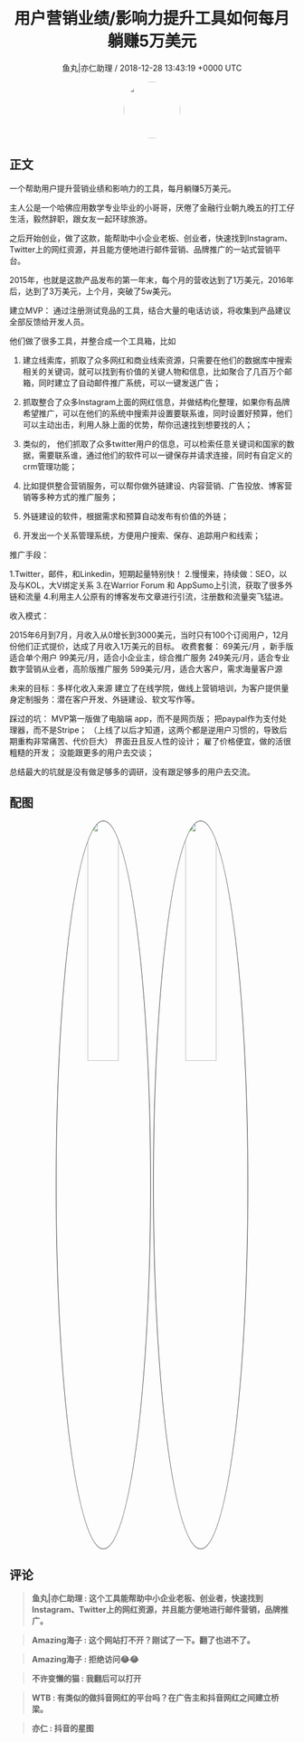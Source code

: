 <h1 align="center">用户营销业绩/影响力提升工具如何每月躺赚5万美元</h1>
<p align="center">
    <a>鱼丸|亦仁助理 / 2018-12-28 13:43:19 &#43;0000 UTC</a>
</p>

<div align="center">
    <img src="https://images.zsxq.com/FtTHJfWYtR2To4jzwGiUQdhHaRRa?e=1590940799&amp;token=kIxbL07-8jAj8w1n4s9zv64FuZZNEATmlU_Vm6zD:AMY_BShrw-7TP6Fmqq7D-Deyytw=" width="100" height="100" style="border:1px solid;border-radius:50%; color:#ffffff"/>
</div>

## 正文

<div>
 
一个帮助用户提升营销业绩和影响力的工具，每月躺赚5万美元。

主人公是一个哈佛应用数学专业毕业的小哥哥，厌倦了金融行业朝九晚五的打工仔生活，毅然辞职，跟女友一起环球旅游。

之后开始创业，做了这款，能帮助中小企业老板、创业者，快速找到Instagram、Twitter上的网红资源，并且能方便地进行邮件营销、品牌推广的一站式营销平台。

 2015年，也就是这款产品发布的第一年末，每个月的营收达到了1万美元，2016年后，达到了3万美元，上个月，突破了5w美元。

建立MVP：
通过注册测试竞品的工具，结合大量的电话访谈，将收集到产品建议全部反馈给开发人员。

他们做了很多工具，并整合成一个工具箱，比如
1. 建立线索库，抓取了众多网红和商业线索资源，只需要在他们的数据库中搜索相关的关键词，就可以找到有价值的关键人物和信息，比如聚合了几百万个邮箱，同时建立了自动邮件推广系统，可以一键发送广告；

2. 抓取整合了众多Instagram上面的网红信息，并做结构化整理，如果你有品牌希望推广，可以在他们的系统中搜索并设置要联系谁，同时设置好预算，他们可以主动出击，利用人脉上面的优势，帮你迅速找到想要找的人；

3. 类似的， 他们抓取了众多twitter用户的信息，可以检索任意关键词和国家的数据，需要联系谁，通过他们的软件可以一键保存并请求连接，同时有自定义的crm管理功能；

4. 比如提供整合营销服务，可以帮你做外链建设、内容营销、广告投放、博客营销等多种方式的推广服务；

5. 外链建设的软件，根据需求和预算自动发布有价值的外链；

6. 开发出一个关系管理系统，方便用户搜索、保存、追踪用户和线索；

推广手段：

1.Twitter，邮件，和Linkedin，短期起量特别快！
2.慢慢来，持续做：SEO，以及与KOL，大V绑定关系
3.在Warrior Forum 和 AppSumo上引流，获取了很多外链和流量
4.利用主人公原有的博客发布文章进行引流，注册数和流量突飞猛进。

收入模式：

2015年6月到7月，月收入从0增长到3000美元，当时只有100个订阅用户，12月份他们正式提价，达成了月收入1万美元的目标。
收费套餐：
69美元/月 ，新手版适合单个用户
99美元/月，适合小企业主，综合推广服务
249美元/月，适合专业数字营销从业者，高阶版推广服务
599美元/月，适合大客户，需求海量客户源

未来的目标：多样化收入来源
建立了在线学院，做线上营销培训，为客户提供量身定制服务：潜在客户开发、外链建设、软文写作等。

踩过的坑：
MVP第一版做了电脑端 app，而不是网页版；
把paypal作为支付处理器，而不是Stripe；
（上线了以后才知道，这两个都是逆用户习惯的，导致后期重构非常痛苦、代价巨大）
界面丑且反人性的设计；
雇了价格便宜，做的活很粗糙的开发；
没能跟更多的用户去交谈；

总结最大的坑就是没有做足够多的调研，没有跟足够多的用户去交流。
</div>

## 配图
<div class="image" align="center">

<img src="https://images.zsxq.com/FhQIVEgZOCtwrX51wSOlnRe-pLF7?imageMogr2/auto-orient/thumbnail/800x/format/jpg/blur/1x0/quality/75&amp;e=1590940799&amp;token=kIxbL07-8jAj8w1n4s9zv64FuZZNEATmlU_Vm6zD:ypRZMhVcFlg-yXe7hYEyQb4ETtk=" width="33%" height="33%" style="border:1px solid;border-radius:50%; color:#3c3f41"/>

<img src="https://images.zsxq.com/FiVMos4kEB3rYtBmYqEU_Oi9Rkq9?imageMogr2/auto-orient/thumbnail/800x/format/jpg/blur/1x0/quality/75&amp;e=1590940799&amp;token=kIxbL07-8jAj8w1n4s9zv64FuZZNEATmlU_Vm6zD:s2EQLE2ku9cL78rLlTQipW4DBwo=" width="33%" height="33%" style="border:1px solid;border-radius:50%; color:#3c3f41"/>

</div>

## 评论

<div align="left">
<div>

<blockquote >
<span> <strong>鱼丸|亦仁助理 : 这个工具能帮助中小企业老板、创业者，快速找到Instagram、Twitter上的网红资源，并且能方便地进行邮件营销，品牌推广。 </strong></span>
</blockquote>

<blockquote >
<span> <strong>Amazing海子 : 这个网站打不开？刚试了一下。翻了也进不了。 </strong></span>
</blockquote>

<blockquote >
<span> <strong>Amazing海子 : 拒绝访问😂😂 </strong></span>
</blockquote>

<blockquote >
<span> <strong>不许变懒的猫 : 我翻后可以打开 </strong></span>
</blockquote>

<blockquote >
<span> <strong>WTB : 有类似的做抖音网红的平台吗？在广告主和抖音网红之间建立桥梁。 </strong></span>
</blockquote>

<blockquote >
<span> <strong>亦仁 : 抖音的星图 </strong></span>
</blockquote>

</div>
</div>